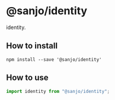 # @sanjo/identity

identity.

## How to install

```
npm install --save '@sanjo/identity'
```

## How to use

```js
import identity from "@sanjo/identity";
```
